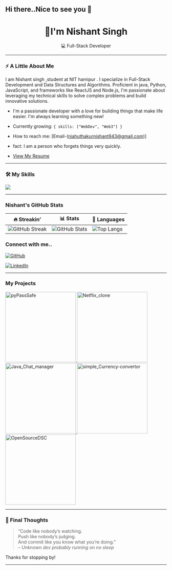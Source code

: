 ## Hi there..Nice to see you 👋

<h1 align="center"> 👋I'm Nishant Singh </h1>
<p align="center">
  💻 Full-Stack Developer 
</p>

---

### ⚡ A Little About Me 
I am Nishant singh ,student at NIT hamipur . I specialize in Full-Stack Development and Data Structures and Algorithms. Proficient in java, Python, JavaScript, and frameworks like ReactJS and Node.js, I'm passionate about leveraging my technical skills to solve complex problems and build innovative solutions.
- I'm a passionate developer with a love for building things that make life easier. I'm always learning something new!

-  Currently growing: `{ skills: ["WebDev", "Web3"] }`
- How to reach me: [Email-(niahuthakurnishant943@gmail.com)]
- fact: I am a person who forgets things very quickly.
- [View My Resume](https://yourdomain.com/your-resume.pdf)

---

### 🛠️ My Skills

<div>
  <img src="https://skillicons.dev/icons?i=js,react,html,css,tailwind,nodejs,python,java,git,sqlite,mongodb&perline=8" />
</div>

---

### Nishant's GitHub Stats

| 🔥 Streakin’ | 📊 Stats | 🧠 Languages |
|--------------|-----------|-------------|
| ![GitHub Streak](https://streak-stats.demolab.com?user=Nixantsingh943&theme=tokyonight&hide_border=true) | ![GitHub Stats](https://github-readme-stats.vercel.app/api?username=Nixantsingh943&show_icons=true&theme=radical) | ![Top Langs](https://github-readme-stats.vercel.app/api/top-langs/?username=Nixantsingh943&layout=compact&theme=radical) |


### Connect with me..

[![GitHub](https://img.shields.io/badge/GitHub-Profile-181717?style=for-the-badge&logo=github)](https://github.com/Nixantsingh943)

[![LinkedIn](https://img.shields.io/badge/LinkedIn-Connect-blue?style=for-the-badge&logo=linkedin)](https://www.linkedin.com/in/nishant-singh-586315325/)

---

###  My Projects

<p align="left">
  <a href="https://github.com/Nixantsingh943/pyPassSafe">
    <img width="220" alt="pyPassSafe" src="https://github-readme-stats.vercel.app/api/pin/?username=Nixantsingh943&repo=pyPassSafe&theme=merko" />
  </a>
  <a href="https://github.com/Nixantsingh943/Netflix_clone">
    <img width="220" alt="Netflix_clone" src="https://github-readme-stats.vercel.app/api/pin/?username=Nixantsingh943&repo=Netflix_clone&theme=merko" />
  </a>
  <a href="https://github.com/Nixantsingh943/Java_Chat_manager">
    <img width="220" alt="Java_Chat_manager" src="https://github-readme-stats.vercel.app/api/pin/?username=Nixantsingh943&repo=Java_Chat_manager&theme=merko" />
  </a>
  <a href="https://github.com/Nixantsingh943/simple_Currency-convertor">
    <img width="220" alt="simple_Currency-convertor" src="https://github-readme-stats.vercel.app/api/pin/?username=Nixantsingh943&repo=simple_Currency-convertor&theme=merko" />
  </a>
  <a href="https://github.com/Nixantsingh943/OpenSourceDSC">
    <img width="220" alt="OpenSourceDSC" src="https://github-readme-stats.vercel.app/api/pin/?username=Nixantsingh943&repo=OpenSourceDSC&theme=merko" />
  </a>
</p>

---


### 🧃 Final Thoughts

> “Code like nobody’s watching.  
> Push like nobody’s judging.  
> And commit like you know what you’re doing.”  
> – *Unknown dev probably running on no sleep*

Thanks for stopping by!

---




